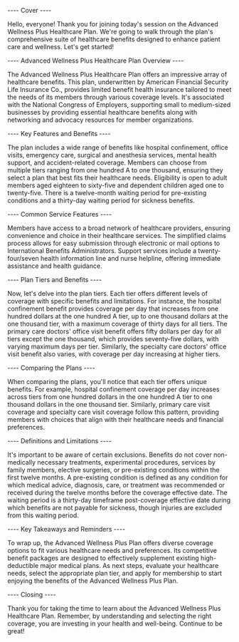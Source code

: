 ---- Cover ----

Hello, everyone! Thank you for joining today's session on the Advanced Wellness Plus Healthcare Plan. We're going to walk through the plan's comprehensive suite of healthcare benefits designed to enhance patient care and wellness. Let's get started!

---- Advanced Wellness Plus Healthcare Plan Overview ----

The Advanced Wellness Plus Healthcare Plan offers an impressive array of healthcare benefits. This plan, underwritten by American Financial Security Life Insurance Co., provides limited benefit health insurance tailored to meet the needs of its members through various coverage levels. It's associated with the National Congress of Employers, supporting small to medium-sized businesses by providing essential healthcare benefits along with networking and advocacy resources for member organizations.

---- Key Features and Benefits ----

The plan includes a wide range of benefits like hospital confinement, office visits, emergency care, surgical and anesthesia services, mental health support, and accident-related coverage. Members can choose from multiple tiers ranging from one hundred A to one thousand, ensuring they select a plan that best fits their healthcare needs. Eligibility is open to adult members aged eighteen to sixty-five and dependent children aged one to twenty-five. There is a twelve-month waiting period for pre-existing conditions and a thirty-day waiting period for sickness benefits.

---- Common Service Features ----

Members have access to a broad network of healthcare providers, ensuring convenience and choice in their healthcare services. The simplified claims process allows for easy submission through electronic or mail options to International Benefits Administrators. Support services include a twenty-four/seven health information line and nurse helpline, offering immediate assistance and health guidance.

---- Plan Tiers and Benefits ----

Now, let's delve into the plan tiers. Each tier offers different levels of coverage with specific benefits and limitations. For instance, the hospital confinement benefit provides coverage per day that increases from one hundred dollars at the one hundred A tier, up to one thousand dollars at the one thousand tier, with a maximum coverage of thirty days for all tiers. The primary care doctors' office visit benefit offers fifty dollars per day for all tiers except the one thousand, which provides seventy-five dollars, with varying maximum days per tier. Similarly, the specialty care doctors' office visit benefit also varies, with coverage per day increasing at higher tiers.

---- Comparing the Plans ----

When comparing the plans, you'll notice that each tier offers unique benefits. For example, hospital confinement coverage per day increases across tiers from one hundred dollars in the one hundred A tier to one thousand dollars in the one thousand tier. Similarly, primary care visit coverage and specialty care visit coverage follow this pattern, providing members with choices that align with their healthcare needs and financial preferences.

---- Definitions and Limitations ----

It's important to be aware of certain exclusions. Benefits do not cover non-medically necessary treatments, experimental procedures, services by family members, elective surgeries, or pre-existing conditions within the first twelve months. A pre-existing condition is defined as any condition for which medical advice, diagnosis, care, or treatment was recommended or received during the twelve months before the coverage effective date. The waiting period is a thirty-day timeframe post-coverage effective date during which benefits are not payable for sickness, though injuries are excluded from this waiting period.

---- Key Takeaways and Reminders ----

To wrap up, the Advanced Wellness Plus Plan offers diverse coverage options to fit various healthcare needs and preferences. Its competitive benefit packages are designed to effectively supplement existing high-deductible major medical plans. As next steps, evaluate your healthcare needs, select the appropriate plan tier, and apply for membership to start enjoying the benefits of the Advanced Wellness Plus Plan.

---- Closing ----

Thank you for taking the time to learn about the Advanced Wellness Plus Healthcare Plan. Remember, by understanding and selecting the right coverage, you are investing in your health and well-being. Continue to be great!